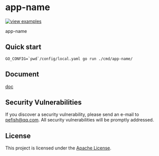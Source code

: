 # app-name

[![view examples](https://img.shields.io/badge/learn%20by-examples-0C8EC5.svg?style=for-the-badge&logo=go)](https://package-name)

app-name

## Quick start

```shell script
GO_CONFIG=`pwd`/config/local.yaml go run ./cmd/app-name/
```

## Document

[doc](https://godoc.org/package-name)

## Security Vulnerabilities

If you discover a security vulnerability, please send an e-mail to [pefish@qq.com](mailto:pefish@qq.com). All security vulnerabilities will be promptly addressed.

## License

This project is licensed under the [Apache License](LICENSE).
